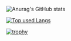<!--
**Hasegawa-Yukihiro/Hasegawa-Yukihiro** is a ✨ _special_ ✨ repository because its `README.md` (this file) appears on your GitHub profile.

Here are some ideas to get you started:

- 🔭 I’m currently working on ...
- 🌱 I’m currently learning ...
- 👯 I’m looking to collaborate on ...
- 🤔 I’m looking for help with ...
- 💬 Ask me about ...
- 📫 How to reach me: ...
- 😄 Pronouns: ...
- ⚡ Fun fact: ...
-->

![Anurag's GitHub stats](https://github-readme-stats.vercel.app/api?username=Hasegawa-Yukihiro&count_private=true&show_icons=true&theme=radical)

[![Top used Langs](https://github-readme-stats.vercel.app/api/top-langs/?username=Hasegawa-Yukihiro&layout=compact&theme=tokyonight)](https://github.com/Hasegawa-Yukihiro/)

[![trophy](https://github-profile-trophy.vercel.app/?username=Hasegawa-Yukihiro&rank=S,SS,SSS,A,AA,AAA,B)](https://github.com/Hasegawa-Yukihiro/github-profile-trophy)

